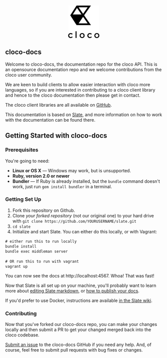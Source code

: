 <p align="center">
  <img src="https://raw.githubusercontent.com/cloudconfig/cloco-docs/master/source/images/logo.png" width="100" height="104" />
</p>

cloco-docs
------------------------------

Welcome to cloco-docs, the documentation repo for the cloco API.  This is an opensource documentation repo and we welcome contributions from the cloco user community.

We are keen to build clients to allow easier interaction with cloco more languages, so if you are interested in contributing to a cloco client library and hence to the cloco documentation then please get in contact.

The cloco client libraries are all available on [GitHub](https://github.com/cloudconfig).

This documentation is based on [Slate](https://github.com/lord/slate), and more information on how to work with the documentation can be found there.

Getting Started with cloco-docs
------------------------------

### Prerequisites

You're going to need:

 - **Linux or OS X** — Windows may work, but is unsupported.
 - **Ruby, version 2.0 or newer**
 - **Bundler** — If Ruby is already installed, but the `bundle` command doesn't work, just run `gem install bundler` in a terminal.

### Getting Set Up

1. Fork this repository on Github.
2. Clone *your forked repository* (not our original one) to your hard drive with `git clone https://github.com/YOURUSERNAME/slate.git`
3. `cd slate`
4. Initialize and start Slate. You can either do this locally, or with Vagrant:

```shell
# either run this to run locally
bundle install
bundle exec middleman server

# OR run this to run with vagrant
vagrant up
```

You can now see the docs at http://localhost:4567. Whoa! That was fast!

Now that Slate is all set up on your machine, you'll probably want to learn more about [editing Slate markdown](https://github.com/lord/slate/wiki/Markdown-Syntax), or [how to publish your docs](https://github.com/lord/slate/wiki/Deploying-Slate).

If you'd prefer to use Docker, instructions are available [in the Slate wiki](https://github.com/lord/slate/wiki/Docker).

### Contributing

Now that you've forked our cloco-docs repo, you can make your changes locally and then submit a PR to get your changed merged back into the cloco codebase.  

[Submit an issue](https://github.com/cloudconfig/cloco-docs/issues) to the cloco-docs GitHub if you need any help. And, of course, feel free to submit pull requests with bug fixes or changes.
